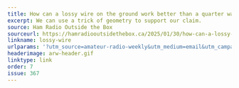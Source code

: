 ```yaml
---
title: How can a lossy wire on the ground work better than a quarter wave vertical antenna?
excerpt: We can use a trick of geometry to support our claim.
source: Ham Radio Outside the Box
sourceurl: https://hamradiooutsidethebox.ca/2025/01/30/how-can-a-lossy-wire-on-the-ground-work-better-than-a-quarter-wave-vertical-antenna/
linkname: lossy-wire
urlparams: '?utm_source=amateur-radio-weekly&utm_medium=email&utm_campaign=newsletter'
headerimage: arw-header.gif
linktype: link
order: 7
issue: 367
---
```

